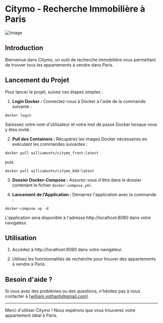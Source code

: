 # Citymo - Recherche Immobilière à Paris
![image](https://github.com/user-attachments/assets/7b8c78ca-3f50-4a14-b6de-da2326695a14)

## Introduction

Bienvenue dans Citymo, un outil de recherche immobilière vous permettant de trouver tous les appartements à vendre dans Paris.

## Lancement du Projet

Pour lancer le projet, suivez ces étapes simples :

1. **Login Docker :** Connectez-vous à Docker à l'aide de la commande suivante :

```
docker login
```

Saisissez votre nom d'utilisateur et votre mot de passe Docker lorsque vous y êtes invité.

2. **Pull des Containers :** Récupérez les images Docker nécessaires en exécutant les commandes suivantes :

```
docker pull williamvotn/citymo_front:latest
```
puis
```
docker pull williamvotn/citymo_bdd:latest
```

3. **Dossier Docker-Compose :** Assurez-vous d'être dans le dossier contenant le fichier `docker-compose.yml`.

4. **Lancement de l'Application :** Démarrez l'application avec la commande :

```
docker-compose up -d
```

L'application sera disponible à l'adresse http://localhost:8080 dans votre navigateur.

## Utilisation

1. Accédez à http://localhost:8080 dans votre navigateur.

2. Utilisez les fonctionnalités de recherche pour trouver des appartements à vendre à Paris.

## Besoin d'aide ?

Si vous avez des problèmes ou des questions, n'hésitez pas à nous contacter à [william.vothanh@gmail.com].

---

Merci d'utiliser Citymo ! Nous espérons que vous trouverez votre appartement idéal à Paris.
